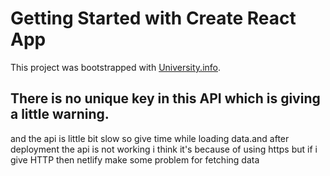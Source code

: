 # Getting Started with Create React App

This project was bootstrapped with [University.info](https://relaxed-hopper-2cee8f.netlify.app/).

## There is no unique key in this API which is giving a little warning.

and the api is little bit slow so give time while loading data.and after deployment the api is not working i think it's because of using https but if i give HTTP then netlify make some problem for fetching data
